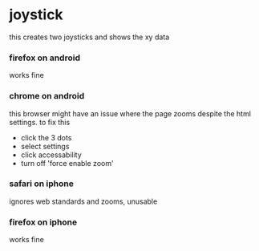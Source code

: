 # joystick

this creates two joysticks and shows the xy data

### firefox on android

works fine


### chrome on android

 this browser might have an issue where the page zooms despite the html settings. to fix this

- click the 3 dots
- select settings
- click accessability
- turn off 'force enable zoom'


### safari on iphone

ignores web standards and zooms, unusable


### firefox on iphone

works fine
